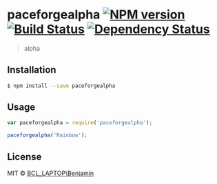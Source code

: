 # paceforgealpha [![NPM version][npm-image]][npm-url] [![Build Status][travis-image]][travis-url] [![Dependency Status][daviddm-image]][daviddm-url]
> alpha

## Installation

```sh
$ npm install --save paceforgealpha
```

## Usage

```js
var paceforgealpha = require('paceforgealpha');

paceforgealpha('Rainbow');
```
## License

MIT © [BCL_LAPTOP\Benjamin]()


[npm-image]: https://badge.fury.io/js/paceforgealpha.svg
[npm-url]: https://npmjs.org/package/paceforgealpha
[travis-image]: https://travis-ci.org/BenjaminLongobardi/paceforgealpha.svg?branch=master
[travis-url]: https://travis-ci.org/BenjaminLongobardi/paceforgealpha
[daviddm-image]: https://david-dm.org/BenjaminLongobardi/paceforgealpha.svg?theme=shields.io
[daviddm-url]: https://david-dm.org/BenjaminLongobardi/paceforgealpha
